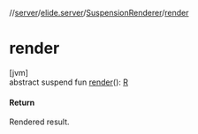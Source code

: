 //[server](../../../index.md)/[elide.server](../index.md)/[SuspensionRenderer](index.md)/[render](render.md)

# render

[jvm]\
abstract suspend fun [render](render.md)(): [R](index.md)

#### Return

Rendered result.
